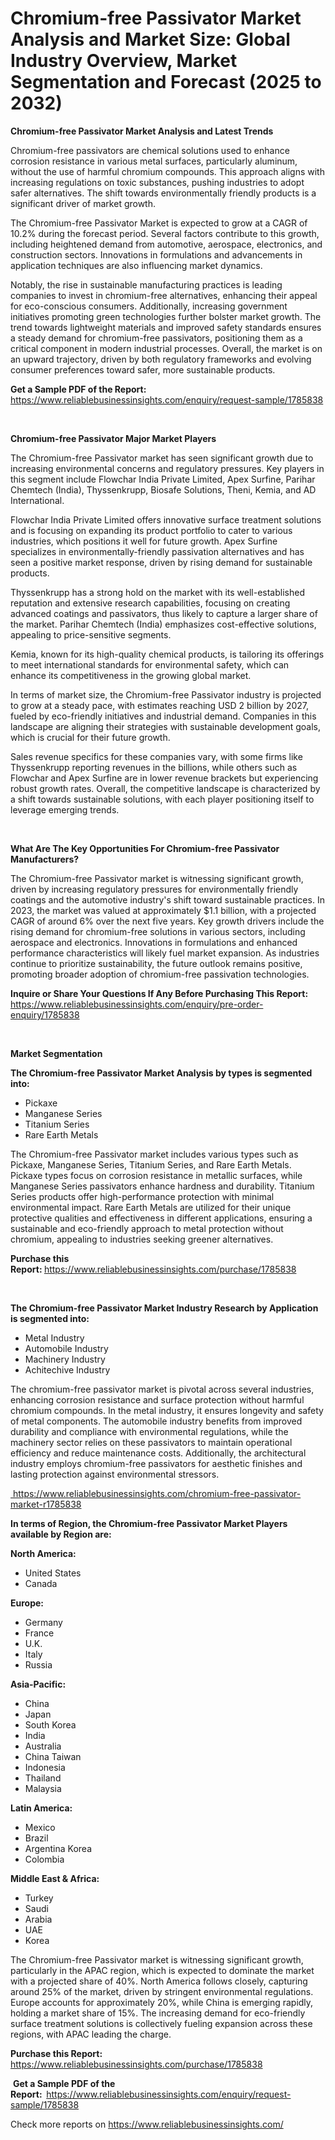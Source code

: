 <p><h1>Chromium-free Passivator Market Analysis and Market Size: Global Industry Overview, Market Segmentation and Forecast (2025 to 2032)</h1></p><p><strong>Chromium-free Passivator Market Analysis and Latest Trends</strong></p>
<p><p>Chromium-free passivators are chemical solutions used to enhance corrosion resistance in various metal surfaces, particularly aluminum, without the use of harmful chromium compounds. This approach aligns with increasing regulations on toxic substances, pushing industries to adopt safer alternatives. The shift towards environmentally friendly products is a significant driver of market growth.</p><p>The Chromium-free Passivator Market is expected to grow at a CAGR of 10.2% during the forecast period. Several factors contribute to this growth, including heightened demand from automotive, aerospace, electronics, and construction sectors. Innovations in formulations and advancements in application techniques are also influencing market dynamics. </p><p>Notably, the rise in sustainable manufacturing practices is leading companies to invest in chromium-free alternatives, enhancing their appeal for eco-conscious consumers. Additionally, increasing government initiatives promoting green technologies further bolster market growth. The trend towards lightweight materials and improved safety standards ensures a steady demand for chromium-free passivators, positioning them as a critical component in modern industrial processes. Overall, the market is on an upward trajectory, driven by both regulatory frameworks and evolving consumer preferences toward safer, more sustainable products.</p></p>
<p><strong>Get a Sample PDF of the Report:&nbsp;</strong> <a href="https://www.reliablebusinessinsights.com/enquiry/request-sample/1785838?utm_campaign=3366&utm_medium=2&utm_source=Github&utm_content=ia&utm_term=25032025&utm_id=chromium-free-passivator">https://www.reliablebusinessinsights.com/enquiry/request-sample/1785838</a></p>
<p>&nbsp;</p>
<p><strong>Chromium-free Passivator Major Market Players</strong></p>
<p><p>The Chromium-free Passivator market has seen significant growth due to increasing environmental concerns and regulatory pressures. Key players in this segment include Flowchar India Private Limited, Apex Surfine, Parihar Chemtech (India), Thyssenkrupp, Biosafe Solutions, Theni, Kemia, and AD International. </p><p>Flowchar India Private Limited offers innovative surface treatment solutions and is focusing on expanding its product portfolio to cater to various industries, which positions it well for future growth. Apex Surfine specializes in environmentally-friendly passivation alternatives and has seen a positive market response, driven by rising demand for sustainable products.</p><p>Thyssenkrupp has a strong hold on the market with its well-established reputation and extensive research capabilities, focusing on creating advanced coatings and passivators, thus likely to capture a larger share of the market. Parihar Chemtech (India) emphasizes cost-effective solutions, appealing to price-sensitive segments. </p><p>Kemia, known for its high-quality chemical products, is tailoring its offerings to meet international standards for environmental safety, which can enhance its competitiveness in the growing global market.</p><p>In terms of market size, the Chromium-free Passivator industry is projected to grow at a steady pace, with estimates reaching USD 2 billion by 2027, fueled by eco-friendly initiatives and industrial demand. Companies in this landscape are aligning their strategies with sustainable development goals, which is crucial for their future growth. </p><p>Sales revenue specifics for these companies vary, with some firms like Thyssenkrupp reporting revenues in the billions, while others such as Flowchar and Apex Surfine are in lower revenue brackets but experiencing robust growth rates. Overall, the competitive landscape is characterized by a shift towards sustainable solutions, with each player positioning itself to leverage emerging trends.</p></p>
<p>&nbsp;</p>
<p><strong>What Are The Key Opportunities For Chromium-free Passivator Manufacturers?</strong></p>
<p><p>The Chromium-free Passivator market is witnessing significant growth, driven by increasing regulatory pressures for environmentally friendly coatings and the automotive industry's shift toward sustainable practices. In 2023, the market was valued at approximately $1.1 billion, with a projected CAGR of around 6% over the next five years. Key growth drivers include the rising demand for chromium-free solutions in various sectors, including aerospace and electronics. Innovations in formulations and enhanced performance characteristics will likely fuel market expansion. As industries continue to prioritize sustainability, the future outlook remains positive, promoting broader adoption of chromium-free passivation technologies.</p></p>
<p><strong>Inquire or Share Your Questions If Any Before Purchasing This Report:</strong> <a href="https://www.reliablebusinessinsights.com/enquiry/pre-order-enquiry/1785838?utm_campaign=3366&utm_medium=2&utm_source=Github&utm_content=ia&utm_term=25032025&utm_id=chromium-free-passivator">https://www.reliablebusinessinsights.com/enquiry/pre-order-enquiry/1785838</a></p>
<p>&nbsp;</p>
<p><strong>Market Segmentation</strong></p>
<p><strong>The Chromium-free Passivator Market Analysis by types is segmented into:</strong></p>
<p><ul><li>Pickaxe</li><li>Manganese Series</li><li>Titanium Series</li><li>Rare Earth Metals</li></ul></p>
<p><p>The Chromium-free Passivator market includes various types such as Pickaxe, Manganese Series, Titanium Series, and Rare Earth Metals. Pickaxe types focus on corrosion resistance in metallic surfaces, while Manganese Series passivators enhance hardness and durability. Titanium Series products offer high-performance protection with minimal environmental impact. Rare Earth Metals are utilized for their unique protective qualities and effectiveness in different applications, ensuring a sustainable and eco-friendly approach to metal protection without chromium, appealing to industries seeking greener alternatives.</p></p>
<p><strong>Purchase this Report:&nbsp;</strong><a href="https://www.reliablebusinessinsights.com/purchase/1785838?utm_campaign=3366&utm_medium=2&utm_source=Github&utm_content=ia&utm_term=25032025&utm_id=chromium-free-passivator">https://www.reliablebusinessinsights.com/purchase/1785838</a></p>
<p>&nbsp;</p>
<p><strong>The Chromium-free Passivator Market Industry Research by Application is segmented into:</strong></p>
<p><ul><li>Metal Industry</li><li>Automobile Industry</li><li>Machinery Industry</li><li>Achitechive Industry</li></ul></p>
<p><p>The chromium-free passivator market is pivotal across several industries, enhancing corrosion resistance and surface protection without harmful chromium compounds. In the metal industry, it ensures longevity and safety of metal components. The automobile industry benefits from improved durability and compliance with environmental regulations, while the machinery sector relies on these passivators to maintain operational efficiency and reduce maintenance costs. Additionally, the architectural industry employs chromium-free passivators for aesthetic finishes and lasting protection against environmental stressors.</p></p>
<p><a href="https://www.reliablebusinessinsights.com/chromium-free-passivator-market-r1785838?utm_campaign=3366&utm_medium=2&utm_source=Github&utm_content=ia&utm_term=25032025&utm_id=chromium-free-passivator">&nbsp;https://www.reliablebusinessinsights.com/chromium-free-passivator-market-r1785838</a></p>
<p><strong>In terms of Region, the Chromium-free Passivator Market Players available by Region are:</strong></p>
<p>
    <p> <strong> North America: </strong>
        <ul>
            <li>United States</li>
            <li>Canada</li>
        </ul>
        </p> 
    <p> <strong> Europe: </strong>
        <ul>
            <li>Germany</li>
            <li>France</li>
            <li>U.K.</li>
            <li>Italy</li>
            <li>Russia</li>
        </ul>
        </p> 
    <p> <strong> Asia-Pacific: </strong>
        <ul>
            <li>China</li>
            <li>Japan</li>
            <li>South Korea</li>
            <li>India</li>
            <li>Australia</li>
            <li>China Taiwan</li>
            <li>Indonesia</li>
            <li>Thailand</li>
            <li>Malaysia</li>
        </ul>
        </p> 
    <p> <strong> Latin America: </strong>
        <ul>
            <li>Mexico</li>
            <li>Brazil</li>
            <li>Argentina Korea</li>
            <li>Colombia</li>
        </ul>
        </p> 
    <p> <strong> Middle East & Africa: </strong>
        <ul>
            <li>Turkey</li>
            <li>Saudi</li>
            <li>Arabia</li>
            <li>UAE</li>
            <li>Korea</li>
        </ul>
    </p>
    </p>
<p><p>The Chromium-free Passivator market is witnessing significant growth, particularly in the APAC region, which is expected to dominate the market with a projected share of 40%. North America follows closely, capturing around 25% of the market, driven by stringent environmental regulations. Europe accounts for approximately 20%, while China is emerging rapidly, holding a market share of 15%. The increasing demand for eco-friendly surface treatment solutions is collectively fueling expansion across these regions, with APAC leading the charge.</p></p>
<p><strong>Purchase this Report: </strong><a href="https://www.reliablebusinessinsights.com/purchase/1785838?utm_campaign=3366&utm_medium=2&utm_source=Github&utm_content=ia&utm_term=25032025&utm_id=chromium-free-passivator">https://www.reliablebusinessinsights.com/purchase/1785838</a></p>
<p>&nbsp;<strong>Get a Sample PDF of the Report:&nbsp;&nbsp;</strong><a href="https://www.reliablebusinessinsights.com/enquiry/request-sample/1785838?utm_campaign=3366&utm_medium=2&utm_source=Github&utm_content=ia&utm_term=25032025&utm_id=chromium-free-passivator">https://www.reliablebusinessinsights.com/enquiry/request-sample/1785838</a></p>
<p><strong></strong></p>
<p>Check more reports on <a href="https://www.reliablebusinessinsights.com/?utm_campaign=3366&utm_medium=2&utm_source=Github&utm_content=ia&utm_term=25032025&utm_id=chromium-free-passivator">https://www.reliablebusinessinsights.com/</a></p>